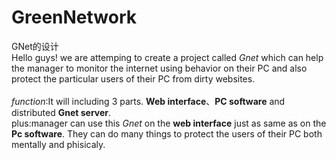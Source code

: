 # GreenNetwork
GNet的设计  
Hello guys! we are attemping to create a project called *Gnet* which can help the manager to monitor the internet using behavior on their PC and also protect the particular users of their PC from dirty websites.
</br>
</br>*function*:It will including 3 parts. **Web interface**、**PC software** and distributed **Gnet server**.
</br>plus:manager can use this *Gnet* on the **web interface** just as same as on the **Pc software**. They can do many things to protect the users of their PC both mentally and phisicaly.
